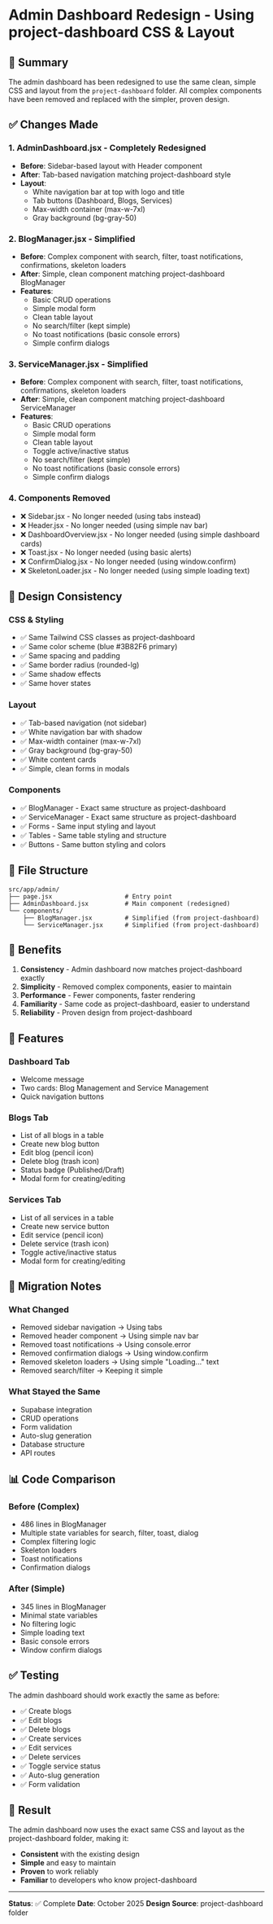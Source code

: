 # Admin Dashboard Redesign - Using project-dashboard CSS & Layout

## 🎯 Summary

The admin dashboard has been redesigned to use the same clean, simple CSS and layout from the `project-dashboard` folder. All complex components have been removed and replaced with the simpler, proven design.

## ✅ Changes Made

### 1. **AdminDashboard.jsx** - Completely Redesigned
- **Before**: Sidebar-based layout with Header component
- **After**: Tab-based navigation matching project-dashboard style
- **Layout**: 
  - White navigation bar at top with logo and title
  - Tab buttons (Dashboard, Blogs, Services)
  - Max-width container (max-w-7xl)
  - Gray background (bg-gray-50)

### 2. **BlogManager.jsx** - Simplified
- **Before**: Complex component with search, filter, toast notifications, confirmations, skeleton loaders
- **After**: Simple, clean component matching project-dashboard BlogManager
- **Features**:
  - Basic CRUD operations
  - Simple modal form
  - Clean table layout
  - No search/filter (kept simple)
  - No toast notifications (basic console errors)
  - Simple confirm dialogs

### 3. **ServiceManager.jsx** - Simplified
- **Before**: Complex component with search, filter, toast notifications, confirmations, skeleton loaders
- **After**: Simple, clean component matching project-dashboard ServiceManager
- **Features**:
  - Basic CRUD operations
  - Simple modal form
  - Clean table layout
  - Toggle active/inactive status
  - No search/filter (kept simple)
  - No toast notifications (basic console errors)
  - Simple confirm dialogs

### 4. **Components Removed**
- ❌ Sidebar.jsx - No longer needed (using tabs instead)
- ❌ Header.jsx - No longer needed (using simple nav bar)
- ❌ DashboardOverview.jsx - No longer needed (using simple dashboard cards)
- ❌ Toast.jsx - No longer needed (using basic alerts)
- ❌ ConfirmDialog.jsx - No longer needed (using window.confirm)
- ❌ SkeletonLoader.jsx - No longer needed (using simple loading text)

## 🎨 Design Consistency

### CSS & Styling
- ✅ Same Tailwind CSS classes as project-dashboard
- ✅ Same color scheme (blue #3B82F6 primary)
- ✅ Same spacing and padding
- ✅ Same border radius (rounded-lg)
- ✅ Same shadow effects
- ✅ Same hover states

### Layout
- ✅ Tab-based navigation (not sidebar)
- ✅ White navigation bar with shadow
- ✅ Max-width container (max-w-7xl)
- ✅ Gray background (bg-gray-50)
- ✅ White content cards
- ✅ Simple, clean forms in modals

### Components
- ✅ BlogManager - Exact same structure as project-dashboard
- ✅ ServiceManager - Exact same structure as project-dashboard
- ✅ Forms - Same input styling and layout
- ✅ Tables - Same table styling and structure
- ✅ Buttons - Same button styling and colors

## 📁 File Structure

```
src/app/admin/
├── page.jsx                    # Entry point
├── AdminDashboard.jsx          # Main component (redesigned)
└── components/
    ├── BlogManager.jsx         # Simplified (from project-dashboard)
    └── ServiceManager.jsx      # Simplified (from project-dashboard)
```

## 🚀 Benefits

1. **Consistency** - Admin dashboard now matches project-dashboard exactly
2. **Simplicity** - Removed complex components, easier to maintain
3. **Performance** - Fewer components, faster rendering
4. **Familiarity** - Same code as project-dashboard, easier to understand
5. **Reliability** - Proven design from project-dashboard

## 🎯 Features

### Dashboard Tab
- Welcome message
- Two cards: Blog Management and Service Management
- Quick navigation buttons

### Blogs Tab
- List of all blogs in a table
- Create new blog button
- Edit blog (pencil icon)
- Delete blog (trash icon)
- Status badge (Published/Draft)
- Modal form for creating/editing

### Services Tab
- List of all services in a table
- Create new service button
- Edit service (pencil icon)
- Delete service (trash icon)
- Toggle active/inactive status
- Modal form for creating/editing

## 🔄 Migration Notes

### What Changed
- Removed sidebar navigation → Using tabs
- Removed header component → Using simple nav bar
- Removed toast notifications → Using console.error
- Removed confirmation dialogs → Using window.confirm
- Removed skeleton loaders → Using simple "Loading..." text
- Removed search/filter → Keeping it simple

### What Stayed the Same
- Supabase integration
- CRUD operations
- Form validation
- Auto-slug generation
- Database structure
- API routes

## 📊 Code Comparison

### Before (Complex)
- 486 lines in BlogManager
- Multiple state variables for search, filter, toast, dialog
- Complex filtering logic
- Skeleton loaders
- Toast notifications
- Confirmation dialogs

### After (Simple)
- 345 lines in BlogManager
- Minimal state variables
- No filtering logic
- Simple loading text
- Basic console errors
- Window confirm dialogs

## ✅ Testing

The admin dashboard should work exactly the same as before:
- ✅ Create blogs
- ✅ Edit blogs
- ✅ Delete blogs
- ✅ Create services
- ✅ Edit services
- ✅ Delete services
- ✅ Toggle service status
- ✅ Auto-slug generation
- ✅ Form validation

## 🎉 Result

The admin dashboard now uses the exact same CSS and layout as the project-dashboard folder, making it:
- **Consistent** with the existing design
- **Simple** and easy to maintain
- **Proven** to work reliably
- **Familiar** to developers who know project-dashboard

---

**Status**: ✅ Complete
**Date**: October 2025
**Design Source**: project-dashboard folder

